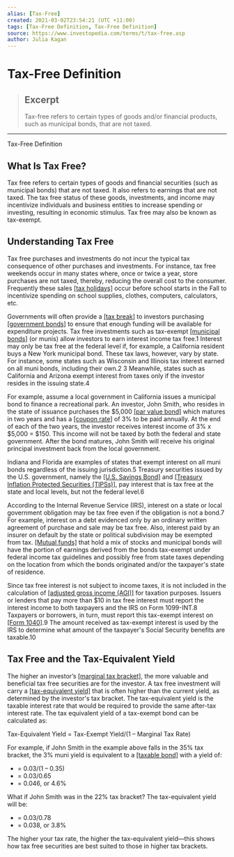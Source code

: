 ```yaml
---
alias: [Tax-Free]
created: 2021-03-02T23:54:21 (UTC +11:00)
tags: [Tax-Free Definition, Tax-Free Definition]
source: https://www.investopedia.com/terms/t/tax-free.asp
author: Julia Kagan
---
```


# Tax-Free Definition

> ## Excerpt
> Tax-free refers to certain types of goods and/or financial products, such as municipal bonds, that are not taxed.

---

Tax-Free Definition
## What Is Tax Free?

Tax free refers to certain types of goods and financial securities (such as municipal bonds) that are not taxed. It also refers to earnings that are not taxed. The tax free status of these goods, investments, and income may incentivize individuals and business entities to increase spending or investing, resulting in economic stimulus. Tax free may also be known as tax-exempt.

## Understanding Tax Free

Tax free purchases and investments do not incur the typical tax consequence of other purchases and investments. For instance, tax free weekends occur in many states where, once or twice a year, store purchases are not taxed, thereby, reducing the overall cost to the consumer. Frequently these sales [[tax holidays]](https://www.investopedia.com/terms/t/tax-holiday.asp) occur before school starts in the Fall to incentivize spending on school supplies, clothes, computers, calculators, etc.

Governments will often provide a [[tax break]](https://www.investopedia.com/terms/t/tax-break.asp) to investors purchasing [[government bonds]](https://www.investopedia.com/terms/g/government-bond.asp) to ensure that enough funding will be available for expenditure projects. Tax free investments such as tax-exempt [[municipal bonds]](https://www.investopedia.com/terms/m/municipalbondfund.asp) (or munis) allow investors to earn interest income tax free.1 Interest may only be tax free at the federal level if, for example, a California resident buys a New York municipal bond. These tax laws, however, vary by state. For instance, some states such as Wisconsin and Illinois tax interest earned on all muni bonds, including their own.2 3 Meanwhile, states such as California and Arizona exempt interest from taxes only if the investor resides in the issuing state.4

For example, assume a local government in California issues a municipal bond to finance a recreational park. An investor, John Smith, who resides in the state of issuance purchases the $5,000 [[par value bond]](https://www.investopedia.com/terms/p/parvalue.asp) which matures in two years and has a [[coupon rate]](https://www.investopedia.com/terms/c/coupon-rate.asp) of 3% to be paid annually. At the end of each of the two years, the investor receives interest income of 3% x $5,000 = $150. This income will not be taxed by both the federal and state government. After the bond matures, John Smith will receive his original principal investment back from the local government.

Indiana and Florida are examples of states that exempt interest on all muni bonds regardless of the issuing jurisdiction.5 Treasury securities issued by the U.S. government, namely the [[U.S. Savings Bond]](https://www.investopedia.com/terms/u/ussavingsbonds.asp) and [[Treasury Inflation Protected Securities (TIPSs)]](https://www.investopedia.com/terms/t/tips.asp), pay interest that is tax free at the state and local levels, but not the federal level.6

According to the Internal Revenue Service (IRS), interest on a state or local government obligation may be tax free even if the obligation is not a bond.7 For example, interest on a debt evidenced only by an ordinary written agreement of purchase and sale may be tax free. Also, interest paid by an insurer on default by the state or political subdivision may be exempted from tax. [[Mutual funds]](https://www.investopedia.com/terms/m/mutualfund.asp) that hold a mix of stocks and municipal bonds will have the portion of earnings derived from the bonds tax-exempt under federal income tax guidelines and possibly free from state taxes depending on the location from which the bonds originated and/or the taxpayer's state of residence.

Since tax free interest is not subject to income taxes, it is not included in the calculation of [[adjusted gross income (AGI)]](https://www.investopedia.com/terms/a/agi.asp) for taxation purposes. Issuers or lenders that pay more than $10 in tax free interest must report the interest income to both taxpayers and the IRS on Form 1099-INT.8 Taxpayers or borrowers, in turn, must report this tax-exempt interest on [[Form 1040]](https://www.investopedia.com/terms/1/1040.asp).9 The amount received as tax-exempt interest is used by the IRS to determine what amount of the taxpayer's Social Security benefits are taxable.10

## Tax Free and the Tax-Equivalent Yield

The higher an investor’s [[marginal tax bracket]](https://www.investopedia.com/terms/m/marginaltaxrate.asp), the more valuable and beneficial tax free securities are for the investor. A tax free investment will carry a [[tax-equivalent yield]](https://www.investopedia.com/terms/t/taxequivalentyield.asp) that is often higher than the current yield, as determined by the investor's tax bracket. The tax-equivalent yield is the taxable interest rate that would be required to provide the same after-tax interest rate. The tax equivalent yield of a tax-exempt bond can be calculated as:

Tax-Equivalent Yield = Tax-Exempt Yield/(1 – Marginal Tax Rate)

For example, if John Smith in the example above falls in the 35% tax bracket, the 3% muni yield is equivalent to a [[taxable bond]](https://www.investopedia.com/terms/t/taxablebond.asp) with a yield of:

-   \= 0.03/(1 – 0.35)
-   \= 0.03/0.65
-   \= 0.046, or 4.6%

What if John Smith was in the 22% tax bracket? The tax-equivalent yield will be:

-   \= 0.03/0.78
-   \= 0.038, or 3.8%

The higher your tax rate, the higher the tax-equivalent yield—this shows how tax free securities are best suited to those in higher tax brackets.
